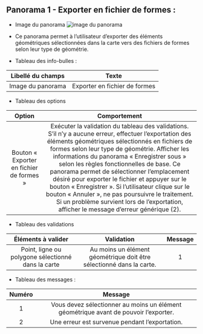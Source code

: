 ## Panorama 1 - Exporter en fichier de formes :

* Image du panorama
![image du panorama](/igo/interfaces/navigateur/public/images/toolbar/export_shape.png)
* Ce panorama permet à l’utilisateur d’exporter des éléments géométriques sélectionnées dans la carte vers des fichiers de formes selon leur type de géométrie.


* Tableau des info-bulles :

| Libellé du champs | Texte | 
|:-----------------:|:-----:| 
| Image du panorama | Exporter en fichier de formes |   

* Tableau des options

| Option | Comportement |  
|:------:|:------------:|
|Bouton « Exporter en fichier de formes »|Exécuter la validation du tableau des validations. S’il n’y a aucune erreur, effectuer l’exportation des éléments géométriques sélectionnés en fichiers de formes selon leur type de géométrie. Afficher les informations du panorama « Enregistrer sous » selon les règles fonctionnelles de base. Ce panorama permet de sélectionner l’emplacement désiré pour exporter le fichier et appuyer sur le bouton « Enregistrer ». Si l’utilisateur clique sur le bouton « Annuler », ne pas poursuivre le traitement. Si un problème survient lors de l’exportation, afficher le message d’erreur générique (2).                                                                   

* Tableau des validations

|  Éléments à valider |                                     Validation               |   Message | 
|:---------------------------------------:|:---------------:|:---------------:|
|Point, ligne ou polygone sélectionné dans la carte | Au moins un élément géométrique doit être sélectionné dans la carte.|1|

* Tableau des messages :

|  Numéro |Message | 
|:-------:|:------:| 
| 1 | Vous devez sélectionner au moins un élément géométrique avant de pouvoir l’exporter. |
| 2 | Une erreur est survenue pendant l’exportation. |